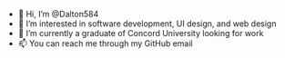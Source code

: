 - 👋 Hi, I’m @Dalton584
- 👀 I’m interested in software development, UI design, and web design
- 🌱 I’m currently a graduate of Concord University looking for work
- 📫 You can reach me through my GitHub email

<!---
Dalton584/Dalton584 is a ✨ special ✨ repository because its `README.md` (this file) appears on your GitHub profile.
You can click the Preview link to take a look at your changes.
--->
